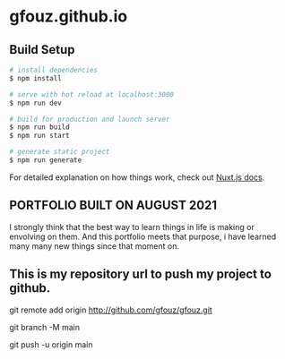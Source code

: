 # gfouz.github.io

## Build Setup

```bash
# install dependencies
$ npm install

# serve with hot reload at localhost:3000
$ npm run dev

# build for production and launch server
$ npm run build
$ npm run start

# generate static project
$ npm run generate
```

For detailed explanation on how things work, check out [Nuxt.js docs](https://nuxtjs.org).

## PORTFOLIO BUILT ON AUGUST 2021

I strongly think that the best way to learn things in life is making 
or envolving on them.
And this portfolio meets that purpose, i have learned many many new
things since that moment on.

## This is my repository url to push my project to github.

git remote add origin http://github.com/gfouz/gfouz.git

git branch -M main

git push -u origin main


